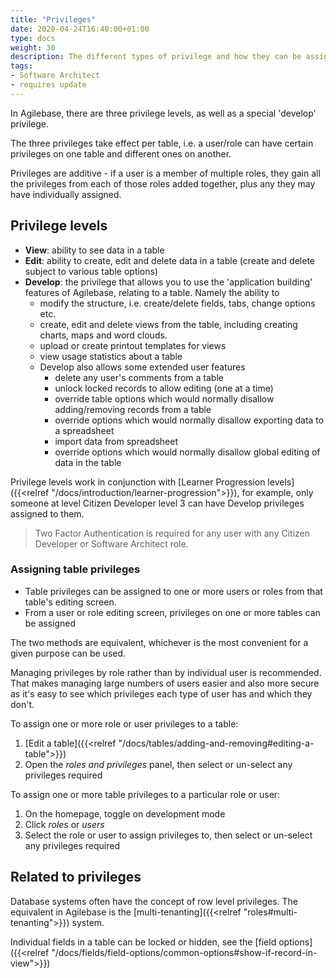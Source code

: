 ```yaml
---
title: "Privileges"
date: 2020-04-24T16:40:00+01:00
type: docs
weight: 30
description: The different types of privilege and how they can be assigned
tags:
- Software Architect
- requires update
---
```

In Agilebase, there are three privilege levels, as well as a special 'develop' privilege.

The three privileges take effect per table, i.e. a user/role can have certain privileges on one table and different ones on another.

Privileges are additive - if a user is a member of multiple roles, they gain all the privileges from each of those roles added together, plus any they may have individually assigned.

## Privilege levels

* **View**: ability to see data in a table
* **Edit**: ability to create, edit and delete data in a table (create and delete subject to various table options)
* **Develop**: the privilege that allows you to use the 'application building' features of Agilebase, relating to a table. Namely the ability to
    * modify the structure, i.e. create/delete fields, tabs, change options etc.
    * create, edit and delete views from the table, including creating charts, maps and word clouds.
    * upload or create printout templates for views
    * view usage statistics about a table
    * Develop also allows some extended user features
        * delete any user's comments from a table
        * unlock locked records to allow editing (one at a time)
        * override table options which would normally disallow adding/removing records from a table
        * override options which would normally disallow exporting data to a spreadsheet
        * import data from spreadsheet
        * override options which would normally disallow global editing of data in the table

Privilege levels work in conjunction with [Learner Progression levels]({{<relref "/docs/introduction/learner-progression">}}), for example, only someone at level Citizen Developer level 3 can have Develop privileges assigned to them.

> Two Factor Authentication is required for any user with any Citizen Developer or Software Architect role.

### Assigning table privileges

* Table privileges can be assigned to one or more users or roles from that table's editing screen.
* From a user or role editing screen, privileges on one or more tables can be assigned

The two methods are equivalent, whichever is the most convenient for a given purpose can be used.

Managing privileges by role rather than by individual user is recommended. That makes managing large numbers of users easier and also more secure as it's easy to see which privileges each type of user has and which they don't.

To assign one or more role or user privileges to a table:
1. [Edit a table]({{<relref "/docs/tables/adding-and-removing#editing-a-table">}})
2. Open the _roles and privileges_ panel, then select or un-select any privileges required

To assign one or more table privileges to a particular role or user:
1. On the homepage, toggle on development mode
2. Click _roles_ or _users_
3. Select the role or user to assign privileges to, then select or un-select any privileges required

## Related to privileges

Database systems often have the concept of row level privileges. The equivalent in Agilebase is the [multi-tenanting]({{<relref "roles#multi-tenanting">}}) system.

Individual fields in a table can be locked or hidden, see the [field options]({{<relref "/docs/fields/field-options/common-options#show-if-record-in-view">}})


